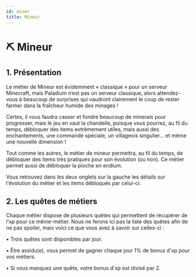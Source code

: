 ```yaml
---
id: miner
title: Mineur
---
```


# ⛏️ Mineur

## 1. Présentation

Le métier de Mineur est évidemment « classique » pour un serveur Minecraft, mais Paladium n’est pas un serveur classique, alors attendez-vous à beaucoup de surprises qui vaudront clairement le coup de rester farmer dans la fraîcheur humide des minages !

Certes, il vous faudra casser et fondre beaucoup de minerais pour progresser, mais le jeu en vaut la chandelle, puisque vous pourrez, au fil du temps, débloquer des items extrêmement utiles, mais aussi des enchantements, une commande spéciale, un villageois singulier… et même une nouvelle dimension !

Tout comme les autres, le métier de mineur permettra, au fil du temps, de débloquer des items très pratiques pour son évolution (ou non). Ce métier permet aussi de débloquer la pioche en endium.

Vous retrouvez dans les deux onglets sur la gauche les détails sur l'évolution du métier et les items débloqués par celui-ci.

## 2. Les quêtes de métiers

Chaque métier dispose de plusieurs quêtes qui permettent de récupérer de l'xp pour ce même-métier. Nous ne ferons ici pas la liste des quêtes afin de ne pas spoiler, mais voici ce que vous avez à savoir sur celles-ci :

• Trois quêtes sont disponibles par jour.

• Être assidu(e), vous permet de gagner chaque jour 1% de bonus d'xp pour vos métiers.

• Si vous manquez une quête, votre bonus d'xp est divisé par 2.